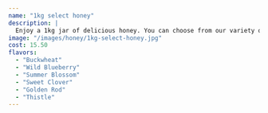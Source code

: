 ```yaml
---
name: "1kg select honey"
description: |
  Enjoy a 1kg jar of delicious honey. You can choose from our variety of honey flavours and the quantity you want to purchase.
image: "/images/honey/1kg-select-honey.jpg"
cost: 15.50
flavors:
  - "Buckwheat"
  - "Wild Blueberry"
  - "Summer Blossom"
  - "Sweet Clover"
  - "Golden Rod"
  - "Thistle"
---
```

